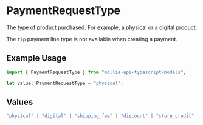 # PaymentRequestType

The type of product purchased. For example, a physical or a digital product.

The `tip` payment line type is not available when creating a payment.

## Example Usage

```typescript
import { PaymentRequestType } from "mollie-api-typescript/models";

let value: PaymentRequestType = "physical";
```

## Values

```typescript
"physical" | "digital" | "shipping_fee" | "discount" | "store_credit" | "gift_card" | "surcharge" | "tip"
```